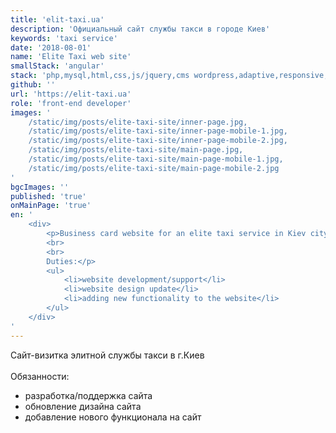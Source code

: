 ```yaml
---
title: 'elit-taxi.ua'
description: 'Официальный сайт службы такси в городе Киев'
keywords: 'taxi service'
date: '2018-08-01'
name: 'Elite Taxi web site'
smallStack: 'angular'
stack: 'php,mysql,html,css,js/jquery,cms wordpress,adaptive,responsive,gitlab,git'
github: ''
url: 'https://elit-taxi.ua'
role: 'front-end developer'
images: '
    /static/img/posts/elite-taxi-site/inner-page.jpg,
    /static/img/posts/elite-taxi-site/inner-page-mobile-1.jpg,
    /static/img/posts/elite-taxi-site/inner-page-mobile-2.jpg,
    /static/img/posts/elite-taxi-site/main-page.jpg,
    /static/img/posts/elite-taxi-site/main-page-mobile-1.jpg,
    /static/img/posts/elite-taxi-site/main-page-mobile-2.jpg
'
bgcImages: ''
published: 'true'
onMainPage: 'true'
en: '
    <div>
        <p>Business card website for an elite taxi service in Kiev city.
        <br>
        <br>
        Duties:</p>
        <ul>
            <li>website development/support</li>
            <li>website design update</li>
            <li>adding new functionality to the website</li>
        </ul>
    </div>
'
---
```

Сайт-визитка элитной службы такси в г.Киев
<br>
<br>
Обязанности:
- разработка/поддержка сайта
- обновление дизайна сайта
- добавление нового функционала на сайт
